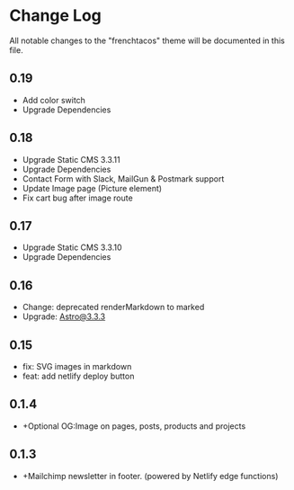 # Change Log

All notable changes to the "frenchtacos" theme will be documented in this file.

## 0.19
- Add color switch
- Upgrade Dependencies 


## 0.18

- Upgrade Static CMS 3.3.11
- Upgrade Dependencies
- Contact Form with Slack, MailGun & Postmark support
- Update Image page (Picture element)
- Fix cart bug after image route


## 0.17
- Upgrade Static CMS 3.3.10
- Upgrade Dependencies


## 0.16

-   Change: deprecated renderMarkdown to marked
-   Upgrade: Astro@3.3.3 



## 0.15

- fix: SVG images in markdown
- feat: add netlify deploy button



## 0.1.4

-   \+Optional OG:Image on pages, posts, products and projects

## 0.1.3

-   \+Mailchimp newsletter in footer. (powered by Netlify edge functions)






